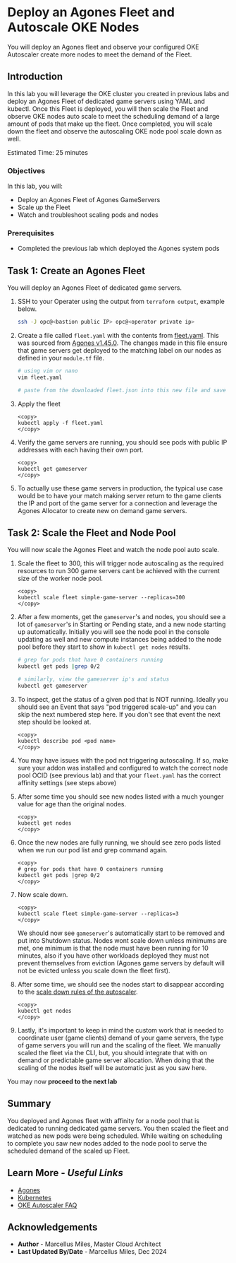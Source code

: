 # Deploy an Agones Fleet and Autoscale OKE Nodes

You will deploy an Agones fleet and observe your configured OKE Autoscaler create more nodes to meet the demand of the Fleet.

## Introduction

In this lab you will leverage the OKE cluster you created in previous labs and deploy an Agones Fleet of dedicated game servers using YAML and kubectl.  Once this Fleet is deployed, you will then scale the Fleet and observe OKE nodes auto scale to meet the scheduling demand of a large amount of pods that make up the fleet.  Once completed, you will scale down the fleet and observe the autoscaling OKE node pool scale down as well.

Estimated Time: 25 minutes

### Objectives

In this lab, you will:
 - Deploy an Agones Fleet of Agones GameServers
 - Scale up the Fleet
 - Watch and troubleshoot scaling pods and nodes

### Prerequisites

 - Completed the previous lab which deployed the Agones system pods

## Task 1: Create an Agones Fleet

You will deploy an Agones Fleet of dedicated game servers.

1. SSH to your Operater using the output from `terraform output`, example below.

    ```bash
    ssh -J opc@<bastion public IP> opc@<operator private ip>
    ```

2. Create a file called `fleet.yaml` with the contents from [fleet.yaml](./files/fleet.yaml).  This was sourced from [Agones v1.45.0](https://raw.githubusercontent.com/googleforgames/agones/release-1.45.0/install/yaml/install.yaml). The changes made in this file ensure that game servers get deployed to the matching label on our nodes as defined in your `module.tf` file.

    ```bash
    # using vim or nano
    vim fleet.yaml

    # paste from the downloaded fleet.json into this new file and save
    ```

3. Apply the fleet

    ````shell
    <copy>
    kubectl apply -f fleet.yaml
    </copy>
    ````

4. Verify the game servers are running, you should see pods with public IP addresses with each having their own port.

    ````shell
    <copy>
    kubectl get gameserver
    </copy>
    ````

5. To actually use these game servers in production, the typical use case would be to have your match making server return to the game clients the IP and port of the game server for a connection and leverage the Agones Allocator to create new on demand game servers.

## Task 2: Scale the Fleet and Node Pool

You will now scale the Agones Fleet and watch the node pool auto scale.

1. Scale the fleet to 300, this will trigger node autoscaling as the required resources to run 300 game servers cant be achieved with the current size of the worker node pool.

    ````shell
    <copy>
    kubectl scale fleet simple-game-server --replicas=300
    </copy>
    ````

2. After a few moments, get the `gameserver`'s and nodes, you should see a lot of `gameserver`'s in Starting or Pending state, and a new node starting up automatically.  Initially you will see the node pool in the console updating as well and new compute instances being added to the node pool before they start to show in `kubectl get nodes` results.

    ```bash
    # grep for pods that have 0 containers running
    kubectl get pods |grep 0/2

    # similarly, view the gameserver ip's and status
    kubectl get gameserver
    ```

3. To inspect, get the status of a given pod that is NOT running.  Ideally you should see an Event that says "pod triggered scale-up" and you can skip the next numbered step here.  If you don't see that event the next step should be looked at.

    ````shell
    <copy>
    kubectl describe pod <pod name>
    </copy>
    ````

4. You may have issues with the pod not triggering autoscaling.  If so, make sure your addon was installed and configured to watch the correct node pool OCID (see previous lab) and that your `fleet.yaml` has the correct affinity settings (see steps above)

5. After some time you should see new nodes listed with a much younger value for age than the original nodes.

    ````shell
    <copy>
    kubectl get nodes
    </copy>
    ````

6. Once the new nodes are fully running, we should see zero pods listed when we run our pod list and grep command again.

    ````shell
    <copy>
    # grep for pods that have 0 containers running
    kubectl get pods |grep 0/2
    </copy>
    ````

7. Now scale down.

    ````shell
    <copy>
    kubectl scale fleet simple-game-server --replicas=3
    </copy>
    ````

   We should now see `gameserver`'s automatically start to be removed and put into Shutdown status.  Nodes wont scale down unless minimums are met, one minimum is that the node must have been running for 10 minutes, also if you have other workloads deployed they must not prevent themselves from eviction (Agones game servers by default will not be evicted unless you scale down the fleet first).

7. After some time, we should see the nodes start to disappear according to the [scale down rules of the autoscaler](https://github.com/kubernetes/autoscaler/blob/master/cluster-autoscaler/FAQ.md#how-does-scale-down-work).

    ````shell
    <copy>
    kubectl get nodes
    </copy>
    ````

8. Lastly, it's important to keep in mind the custom work that is needed to coordinate user (game clients) demand of your game servers, the type of game servers you will run and the scaling of the fleet.  We manually scaled the fleet via the CLI, but, you should integrate that with on demand or predictable game server allocation.  When doing that the scaling of the nodes itself will be automatic just as you saw here.

You may now **proceed to the next lab**

## **Summary**

You deployed and Agones fleet with affinity for a node pool that is dedicated to running dedicated game servers.  You then scaled the fleet and watched as new pods were being scheduled.  While waiting on scheduling to complete you saw new nodes added to the node pool to serve the scheduled demand of the scaled up Fleet.

## Learn More - *Useful Links*

- [Agones](https://agones.dev/site/docs/)
- [Kubernetes](https://kubernetes.io/)
- [OKE Autoscaler FAQ](https://github.com/kubernetes/autoscaler/blob/master/cluster-autoscaler/FAQ.md)

## **Acknowledgements**

 - **Author** - Marcellus Miles, Master Cloud Architect
 - **Last Updated By/Date** - Marcellus Miles, Dec 2024